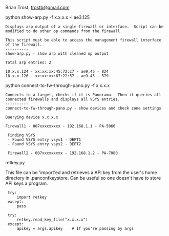   Brian Trost, trostb@gmail.com

  python show-arp.py -f x.x.x.x -i ae3.125

    Displays arp output of a single firewall or interface.  Script can be modified to do other op commands from the firewall.

    This script must be able to access the management firewall interface of the firewall.
    ----------
    show-arp.py - show arp with cleaned up output

    Total arp entries: 2

    10.x.x.124 - xx:xx:xx:45:72:c7 - ae9.45 - 824
    10.x.x.126 - xx:xx:xx:67:22:57 - ae9.45 - 579

  python connect-to-fw-through-pano.py -f x.x.x.x

    Connects to a target, checks if it is Panorama.  Then it queries all connected firewalls and displays all VSYS entries.
    ----------
    connect-to-fw-through-pano.py - show devices and check zone settings

    Querying device x.x.x.x

    Firewall1 - 007xxxxxxxxx - 192.168.1.1 - PA-5060

     Finding VSYS
     - Found VSYS entry vsys1 - DEPT1
     - Found VSYS entry vsys2 - DEPT2

     Firewall2 - 007xxxxxxxxx - 192.168.1.2 - PA-7080

  retkey.py

   This file can be 'import'ed and retrieves a API key from the user's home directory in .panconfkeystore.  Can be useful so one doesn't have to store API keys a program.

     try:
         import retkey
     except:
         pass

     try:
         retkey.read_key_file("x.x.x.x")
     except:
         apikey = args.apikey    # If you're passing by args  
